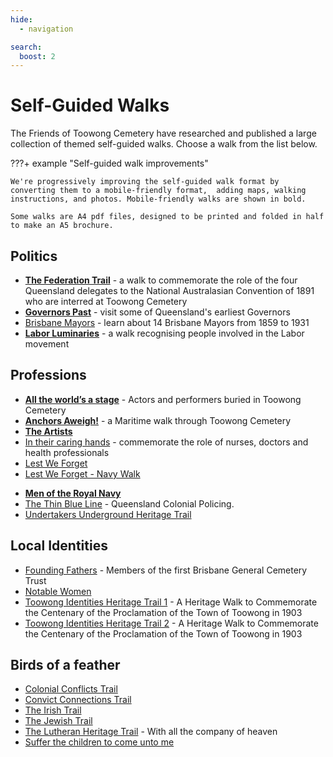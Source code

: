 ```yaml
---
hide:
  - navigation

search:
  boost: 2  
---
```


# Self-Guided Walks

The Friends of Toowong Cemetery have researched and published a large collection of themed self-guided walks. Choose a walk from the list below.

???+ example "Self-guided walk improvements" 

    We're progressively improving the self-guided walk format by converting them to a mobile-friendly format,  adding maps, walking instructions, and photos. Mobile-friendly walks are shown in bold.

    Some walks are A4 pdf files, designed to be printed and folded in half to make an A5 brochure. 

<!-- 

![](../assets/self-guided-walk-brochures.jpg){ width="50%" } 

*<small>Self-guided walk brochures are available in the [Museum](../cemetery/museum.md)</small>*

??? Warning "To Do" 

    - Determine the best way to group these walks
    - Refine names and descriptions
    - Convert and test all walks 

-->


## Politics

- **[The Federation Trail][federation-trail]** - a walk to commemorate the role of the four Queensland delegates to the National Australasian Convention of 1891 who are interred at Toowong Cemetery
- **[Governors Past][governors-past]** - visit some of Queensland's earliest Governors
- [Brisbane Mayors][brisbane-mayors] - learn about 14 Brisbane Mayors from 1859 to 1931
- **[Labor Luminaries][labor-luminaries]** - a walk recognising people involved in the Labor movement 

## Professions

- **[All the world’s a stage][actors]** - Actors and performers buried in Toowong Cemetery
- **[Anchors Aweigh!][anchors-aweigh]** - a Maritime walk through Toowong Cemetery
- **[The Artists][artists]**
- [In their caring hands][nurses] - commemorate the role of nurses, doctors and health professionals
- [Lest We Forget][lest-we-forget]
- [Lest We Forget - Navy Walk][lest-we-forget-navy]
<!-- - [Toowong Cemetery Rememberance Walk][rememberance-walk] - explore the lives of Queensland's volunteer troops and take a moment to reflect on the service and sacrifice for which the Anzac Legend is known. -->
- **[Men of the Royal Navy][rn]** 
- [The Thin Blue Line][thin-blue-line] - Queensland Colonial Policing.
- [Undertakers Underground Heritage Trail][undertakers-underground]


## Local Identities

- [Founding Fathers][founding-fathers] - Members of the first Brisbane General Cemetery Trust
- [Notable Women][notable-women]
- [Toowong Identities Heritage Trail 1][toowong-identities-a] - A Heritage Walk to Commemorate the Centenary of the Proclamation of the Town of Toowong in 1903
- [Toowong Identities Heritage Trail 2][toowong-identities-b] - A Heritage Walk to Commemorate the Centenary of the Proclamation of the Town of Toowong in 1903


## Birds of a feather 

- [Colonial Conflicts Trail][colonial-conflicts] 
- [Convict Connections Trail][convicts]
- [The Irish Trail][irish-trail] 
- [The Jewish Trail][jewish-trail]
- [The Lutheran Heritage Trail][lutheran-trail] - With all the company of heaven
- [Suffer the children to come unto me][children]

<!--

## Brisbane City Council walks

- [Brisbane City Council Trail 1][bcc-walk-1] - A tour of the southern corner portion of Toowong Cemetery.
- [Brisbane City Council Trail 2][bcc-walk-2]

-->

<!-- links to pages or pdfs -->

[federation-trail]: federation-trail.md
[governors-past]: governors-past.md
[brisbane-mayors]: ../assets/guides/brisbane-mayors.pdf
[labor-luminaries]: labor-luminaries.md

[actors]: all-the-worlds-a-stage.md 
[anchors-aweigh]: anchors-aweigh.md
[artists]: artists.md

[rn]: men-of-the-royal-navy.md

[undertakers-underground]: undertakers-underground.md 
[nurses]: ../assets/guides/in-their-caring-hands.pdf
[nursesx]: in-their-caring-hands.md
[lest-we-forget]: ../assets/guides/lest-we-forget.pdf
[lest-we-forget-navy]: ../assets/guides/lest-we-forget-navy.pdf
[rememberance-walk]: ../assets/guides/rememberance-walk.pdf
[thin-blue-line]: ../assets/guides/thin-blue-line.pdf
<!-- [actors]: ../assets/guides/actors.pdf -->
[founding-fathers]: ../assets/guides/founding-fathers.pdf
[notable-women]: ../assets/guides/notable-women.pdf
[toowong-identities-a]: ../assets/guides/toowong-identities-a.pdf
[toowong-identities-b]: ../assets/guides/toowong-identities-b.pdf

[convicts]: ../assets/guides/convicts.pdf
[colonial-conflicts]: ../assets/guides/colonial-conflicts.pdf
[irish-trail]: ../assets/guides/irish-trail.pdf
[jewish-trail]: ../assets/guides/jewish-trail.pdf
[lutheran-trail]: ../assets/guides/lutheran-trail.pdf
[children]: ../assets/guides/children.pdf
[bcc-walk-1]: bcc-walk-1.md
[bcc-walk-2]: bcc-walk-2.md
